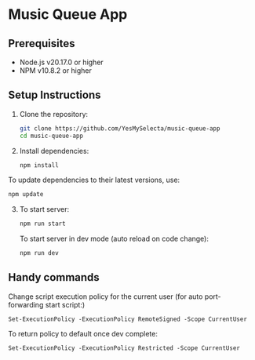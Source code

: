 # Music Queue App

## Prerequisites

- Node.js v20.17.0 or higher
- NPM v10.8.2 or higher

## Setup Instructions

1. Clone the repository:
   ```bash
   git clone https://github.com/YesMySelecta/music-queue-app
   cd music-queue-app

2. Install dependencies: 
   ```bash
   npm install
   ```
To update dependencies to their latest versions, use:
   ```bash
   npm update
   ```
3. To start server:
   ```bash
   npm run start
   ```
   To start server in dev mode (auto reload on code change):
   ```bash
   npm run dev
   ```

## Handy commands
Change script execution policy for the current user (for auto port-forwarding start script:)
```powerscript
Set-ExecutionPolicy -ExecutionPolicy RemoteSigned -Scope CurrentUser
```   
To return policy to default once dev complete:
```powerscript
Set-ExecutionPolicy -ExecutionPolicy Restricted -Scope CurrentUser
```
